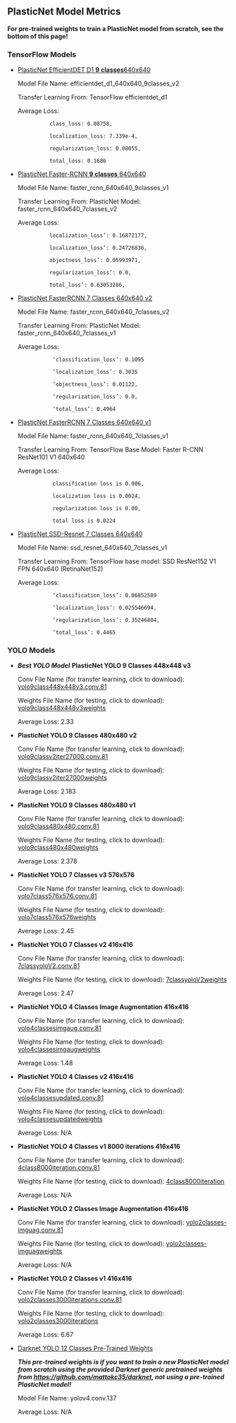 ## PlasticNet Model Metrics 

**For pre-trained weights to train a PlasticNet model from scratch, see the bottom of this page!**

### TensorFlow Models
* [PlasticNet EfficientDET D1 **9 classes**640x640](https://plasticnet-models.s3.us.cloud-object-storage.appdomain.cloud/efficientdet_d1_640x640_9classes_v2.tar.gz)

   Model File Name: efficientdet_d1_640x640_9classes_v2

   Transfer Learning From: TensorFlow efficientdet_d1

   Average Loss: 

                class_loss: 0.08758,

                localization_loss: 7.339e-4,

                regularization_loss: 0.08055,  

                total_loss: 0.1686

* [PlasticNet Faster-RCNN **9 classes** 640x640](https://plasticnet-models.s3.us.cloud-object-storage.appdomain.cloud/faster_rcnn_640x640_9classes_v1.tar.gz)

   Model File Name: faster_rcnn_640x640_9classes_v1

   Transfer Learning From: PlasticNet Model: faster_rcnn_640x640_7classes_v2

   Average Loss:
                 
                localization_loss’: 0.16872177,

                localization_loss’: 0.24726836,

                objectness_loss’: 0.05993971,

                regularization_loss’: 0.0,  

                total_loss’: 0.63053286,
          

* [PlasticNet FasterRCNN 7 Classes 640x640 v2](https://plasticnet-models.s3.us.cloud-object-storage.appdomain.cloud/faster_rcnn_640x640_7classes_v2.tar.gz)
   
   Model File Name: faster_rcnn_640x640_7classes_v2

   Transfer Learning From: PlasticNet Model: faster_rcnn_640x640_7classes_v1

   
   Average Loss: 
   
                 ‘classification_loss’: 0.1095

                 ‘localization_loss’: 0.3035

                 ‘objectness_loss’: 0.01122,

                 ‘regularization_loss’: 0.0,

                 ‘total_loss’: 0.4964
                
* [PlasticNet FasterRCNN 7 Classes 640x640 v1](https://plasticnet-models.s3.us.cloud-object-storage.appdomain.cloud/faster_rcnn_640x640_7classes_v1.tar.gz)
   
   Model File Name: faster_rcnn_640x640_7classes_v1

   Transfer Learning From: TensorFlow Base Model: Faster R-CNN ResNet101 V1 640x640

   Average Loss: 
   
                 classification loss is 0.006, 
                 
                 localization loss is 0.0024, 
                 
                 regularization loss is 0.00, 
                 
                 total loss is 0.0224

* [PlasticNet SSD-Resnet 7 Classes 640x640](https://plasticnet-models.s3.us.cloud-object-storage.appdomain.cloud/ssd_resnet_640x640_7classes_v1.tar.gz)

   Model File Name: ssd_resnet_640x640_7classes_v1

   Transfer Learning From: TensorFlow base model: SSD ResNet152 V1 FPN 640x640 (RetinaNet152)

   Average Loss: 

                 ‘classification_loss’: 0.06852589

                 ‘localization_loss’: 0.025546694,

                 ‘regularization_loss’: 0.35246804,

                 ‘total_loss’: 0.4465


### YOLO Models

* ***Best YOLO Model*** **PlasticNet YOLO 9 Classes 448x448 v3**

   Conv File Name (for transfer learning, click to download): [yolo9class448x448v3.conv.81](https://plasticnet-models.s3.us.cloud-object-storage.appdomain.cloud/yolo9class448x448v3.conv.81.tar.gz)
   
   Weights File Name (for testing, click to download): [yolo9class448x448v3weights](https://plasticnet-models.s3.us.cloud-object-storage.appdomain.cloud/yolo9class448x448v3weights.tar.gz)

   Average Loss: 2.33
   
* **PlasticNet YOLO 9 Classes 480x480 v2**

    Conv File Name (for transfer learning, click to download): [yolo9classv2iter27000.conv.81](https://plasticnet-models.s3.us.cloud-object-storage.appdomain.cloud/yolo9classv2iter27000.conv.81.tar.gz)
   
   Weights File Name (for testing, click to download): [yolo9classv2iter27000weights](https://plasticnet-models.s3.us.cloud-object-storage.appdomain.cloud/yolo9classv2iter27000weights.tar.gz)

   Average Loss: 2.183

* **PlasticNet YOLO 9 Classes 480x480 v1** 

    Conv File Name (for transfer learning, click to download): [yolo9class480x480.conv.81](https://plasticnet-models.s3.us.cloud-object-storage.appdomain.cloud/yolo9class480x480.conv.81.tar.gz)
   
   Weights File Name (for testing, click to download): [yolo9class480x480weights](https://plasticnet-models.s3.us.cloud-object-storage.appdomain.cloud/yolo9class480x480weights.tar.gz)
   
   Average Loss: 2.378

* **PlasticNet YOLO 7 Classes v3 576x576**

    Conv File Name (for transfer learning, click to download): [yolo7class576x576.conv.81](https://plasticnet-models.s3.us.cloud-object-storage.appdomain.cloud/yolo7class576x576.conv.81.tar.gz)
   
   Weights File Name (for testing, click to download): [yolo7class576x576weights](https://plasticnet-models.s3.us.cloud-object-storage.appdomain.cloud/yolo7class576x576weights.tar.gz)

   Average Loss: 2.45

* **PlasticNet YOLO 7 Classes v2 416x416**

  Conv File Name (for transfer learning, click to download): [7classyoloV2.conv.81](https://plasticnet-models.s3.us.cloud-object-storage.appdomain.cloud/7classyoloV2.conv.81.tar.gz)
   
   Weights File Name (for testing, click to download): [7classyoloV2weights](https://plasticnet-models.s3.us.cloud-object-storage.appdomain.cloud/7classyoloV2weights.tar.gz)

   Average Loss: 2.47

* **PlasticNet YOLO 4 Classes Image Augmentation 416x416**

    Conv File Name (for transfer learning, click to download): [yolo4classesimgaug.conv.81](https://plasticnet-models.s3.us.cloud-object-storage.appdomain.cloud/yolo4classesimgaug.conv.81.tar.gz)
   
   Weights File Name (for testing, click to download): [yolo4classesimgaugweights](https://plasticnet-models.s3.us.cloud-object-storage.appdomain.cloud/yolo4classesimgaugweights.tar.gz)

   Average Loss: 1.48

* **PlasticNet YOLO 4 Classes v2 416x416**

   Conv File Name (for transfer learning, click to download): [yolo4classesupdated.conv.81](https://plasticnet-models.s3.us.cloud-object-storage.appdomain.cloud/yolo4classesupdated.conv.81.tar.gz)
   
   Weights File Name (for testing, click to download): [yolo4classesupdatedweights](https://plasticnet-models.s3.us.cloud-object-storage.appdomain.cloud/yolo4classesupdatedweights.tar.gz)

   Average Loss: N/A

* **PlasticNet YOLO 4 Classes v1 8000 iterations 416x416**

   Conv File Name (for transfer learning, click to download): [4class8000iteration.conv.81](https://plasticnet-models.s3.us.cloud-object-storage.appdomain.cloud/4class8000iteration.conv.81.tar.gz)
   
   Weights File Name (for testing, click to download): [4class8000iteration](https://plasticnet-models.s3.us.cloud-object-storage.appdomain.cloud/4class8000iteration.tar.gz)

   Average Loss: N/A

* **PlasticNet YOLO 2 Classes Image Augmentation 416x416**

   Conv File Name (for transfer learning, click to download): [yolo2classes-imguag.conv.81](https://plasticnet-models.s3.us.cloud-object-storage.appdomain.cloud/yolo2classes-imguag.conv.81.tar.gz)
   
   Weights File Name (for testing, click to download): [yolo2classes-imguagweights](https://plasticnet-models.s3.us.cloud-object-storage.appdomain.cloud/yolo2classes-imguagweights.tar.gz)

   Average Loss: N/A

* **PlasticNet YOLO 2 Classes v1 416x416**

   Conv File Name (for transfer learning, click to download): [yolo2classes3000iterations.conv.81](https://plasticnet-models.s3.us.cloud-object-storage.appdomain.cloud/yolo2classes3000iterations.conv.81.tar.gz)
   
   Weights File Name (for testing, click to download): [yolo2classes3000iterations](https://plasticnet-models.s3.us.cloud-object-storage.appdomain.cloud/yolo2classes3000iterations.tar.gz)

   Average Loss: 6.67

* [Darknet YOLO 12 Classes Pre-Trained Weights](https://plasticnet-models.s3.us.cloud-object-storage.appdomain.cloud/yolov4.conv.137.tar.gz)

   ***This pre-trained weights is if you want to train a new PlasticNet model from scratch using the provided Darknet generic pretrained weights from https://github.com/mattokc35/darknet, not using a pre-trained PlasticNet model!***

   Model File Name: yolov4.conv.137

   Average Loss: N/A



